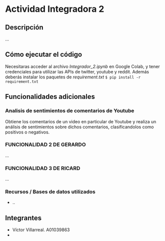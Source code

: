 # Actividad Integradora 2

## Descripción
...

## Cómo ejecutar el código
Necesitaras acceder al archivo *Integrador_2.ipynb* en Google Colab, y tener credenciales para utilizar las APIs de twitter, youtube y reddit.
Además deberás instalar los paquetes de *requirement.txt*
`$ pip install -r requirement.txt`

## Funcionalidades adicionales


### Analisis de sentimientos de comentarios de Youtube
Obtiene los comentarios de un video en particular de Youtube y realiza un análisis de sentimientos sobre dichos comentarios, clasificandolos como positivos o negativos.

### FUNCIONALIDAD 2 DE GERARDO
...

### FUNCIONALIDAD 3 DE RICARD
...

### Recursos / Bases de datos utilizados
  - ..

## Integrantes
  - Víctor Villarreal. A01039863
  - 
